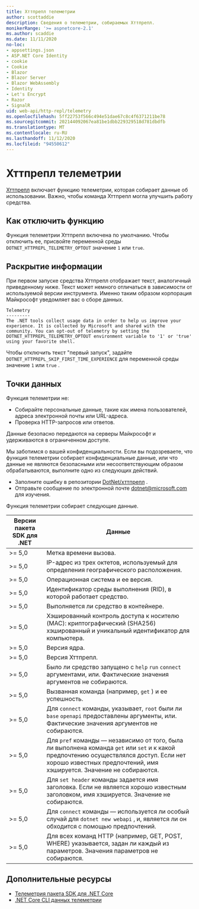 ```yaml
---
title: Хттпрепл телеметрии
author: scottaddie
description: Сведения о телеметрии, собираемых Хттпрепл.
monikerRange: '>= aspnetcore-2.1'
ms.author: scaddie
ms.date: 11/11/2020
no-loc:
- appsettings.json
- ASP.NET Core Identity
- cookie
- Cookie
- Blazor
- Blazor Server
- Blazor WebAssembly
- Identity
- Let's Encrypt
- Razor
- SignalR
uid: web-api/http-repl/telemetry
ms.openlocfilehash: 5ff22753f566c494e51dae67c8c4f6371211be78
ms.sourcegitcommit: 202144092067ea81be1dbb229329518d781dbdfb
ms.translationtype: MT
ms.contentlocale: ru-RU
ms.lasthandoff: 11/12/2020
ms.locfileid: "94550612"
---
```

# <a name="httprepl-telemetry"></a>Хттпрепл телеметрии

[Хттпрепл](xref:web-api/http-repl) включает функцию телеметрии, которая собирает данные об использовании. Важно, чтобы команда Хттпрепл могла улучшить работу средства.

## <a name="how-to-opt-out"></a>Как отключить функцию

Функция телеметрии Хттпрепл включена по умолчанию. Чтобы отключить ее, присвойте переменной среды `DOTNET_HTTPREPL_TELEMETRY_OPTOUT` значение `1` или `true`.

## <a name="disclosure"></a>Раскрытие информации

При первом запуске средства Хттпрепл отображает текст, аналогичный приведенному ниже. Текст может немного отличаться в зависимости от используемой версии инструмента. Именно таким образом корпорация Майкрософт уведомляет вас о сборе данных.

```console
Telemetry
---------
The .NET tools collect usage data in order to help us improve your experience. It is collected by Microsoft and shared with the community. You can opt-out of telemetry by setting the DOTNET_HTTPREPL_TELEMETRY_OPTOUT environment variable to '1' or 'true' using your favorite shell.
```

Чтобы отключить текст "первый запуск", задайте `DOTNET_HTTPREPL_SKIP_FIRST_TIME_EXPERIENCE` для переменной среды значение `1` или `true` .

## <a name="data-points"></a>Точки данных

Функция телеметрии не:

* Собирайте персональные данные, такие как имена пользователей, адреса электронной почты или URL-адреса.
* Проверка HTTP-запросов или ответов.

Данные безопасно передаются на серверы Майкрософт и удерживаются в ограниченном доступе.

Мы заботимся о вашей конфиденциальности. Если вы подозреваете, что функция телеметрии собирает конфиденциальные данные, или что данные не являются безопасными или несоответствующим образом обрабатываются, выполните одно из следующих действий.

* Заполните ошибку в репозитории [DotNet/хттпрепл](https://github.com/dotnet/httprepl/issues) .
* Отправьте сообщение по электронной почте [dotnet@microsoft.com](mailto:dotnet@microsoft.com) для изучения.

Функция телеметрии собирает следующие данные.

| Версии пакета SDK для .NET | Данные |
|--------------|------|
| >= 5,0        | Метка времени вызова. |
| >= 5,0        | IP-адрес из трех октетов, используемый для определения географического расположения. |
| >= 5,0        | Операционная система и ее версия. |
| >= 5,0        | Идентификатор среды выполнения (RID), в которой работает средство. |
| >= 5,0        | Выполняется ли средство в контейнере. |
| >= 5,0        | Хэшированный контроль доступа к носителю (MAC): криптографический (SHA256) хэшированный и уникальный идентификатор для компьютера. |
| >= 5,0        | Версия ядра. |
| >= 5,0        | Версия Хттпрепл. |
| >= 5,0        | Было ли средство запущено с `help` `run` `connect` аргументами, или. Фактические значения аргументов не собираются. |
| >= 5,0        | Вызванная команда (например, `get` ) и ее успешность. |
| >= 5,0        | Для `connect` команды, указывает, `root` были ли `base` `openapi` предоставлены аргументы, или. Фактические значения аргументов не собираются. |
| >= 5,0        | Для `pref` команды — независимо от того, была ли выполнена команда `get` или `set` и к какой предпочтению осуществлялся доступ. Если нет хорошо известных предпочтений, имя хэшируется. Значение не собираются. |
| >= 5,0        | Для `set header` команды задается имя заголовка. Если не является хорошо известным заголовком, имя хэшируется. Значение не собираются. |
| >= 5,0        | Для `connect` команды — используется ли особый случай для `dotnet new webapi` , и, является ли он обходится с помощью предпочтений. |
| >= 5,0        | Для всех команд HTTP (например, GET, POST, WHERE) указывается, задан ли каждый из параметров. Значения параметров не собираются. |

## <a name="additional-resources"></a>Дополнительные ресурсы

* [Телеметрия пакета SDK для .NET Core](/dotnet/core/tools/telemetry)
* [.NET Core CLI данных телеметрии](https://dotnet.microsoft.com/platform/telemetry)
